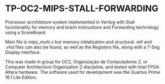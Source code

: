 # TP-OC2-MIPS-STALL-FORWARDING

Processor acrchiteture system implemented in Verilog with Stall functionality for memory and brach instructions and Forwarding technology
using a ScoreBoard.

Main file is mips_multi.v but memory initialization and structural .mif and .vhd files can also be found, as well as the Registers file, along with a 7-Seg Display interface.

This was made in group for OC2, Organização de Computadores 2, or Computer Architecture Organization 2 discipline, and tested
with Intel FPGA Altera hardware. The software used for development was the Quartus Prime 16.1 Lite Edition.
